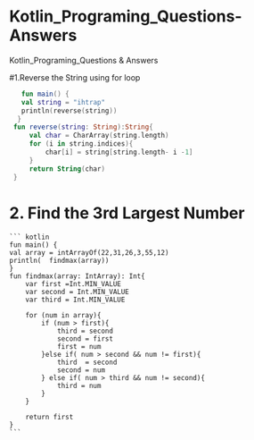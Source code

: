# Kotlin_Programing_Questions-Answers
Kotlin_Programing_Questions &amp; Answers

#1.Reverse the String using for loop
 ```kotlin
    fun main() {
    val string = "ihtrap"
    println(reverse(string))
   }
  fun reverse(string: String):String{
      val char = CharArray(string.length)
      for (i in string.indices){
          char[i] = string[string.length- i -1]
      }
      return String(char)
  }
```
# 2. Find the 3rd Largest Number
    ``` kotlin
    fun main() {
    val array = intArrayOf(22,31,26,3,55,12)
    println(  findmax(array))
    }
    fun findmax(array: IntArray): Int{   
        var first =Int.MIN_VALUE
        var second = Int.MIN_VALUE
        var third = Int.MIN_VALUE
        
        for (num in array){
            if (num > first){
                third = second
                second = first
                first = num
            }else if( num > second && num != first){
                third  = second
                second = num
            } else if( num > third && num != second){
                third = num
            }
        }
        
        return first
    }
    ```
